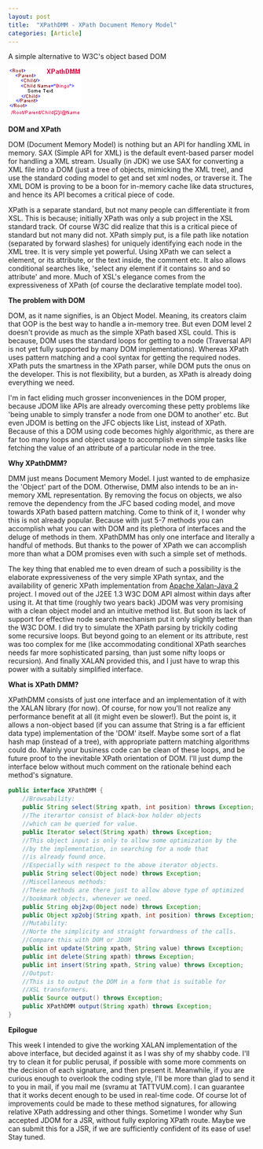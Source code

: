```yaml
---
layout: post
title:  "XPathDMM - XPath Document Memory Model"
categories: [Article]
---
```


A simple alternative to W3C's object based DOM

![XPathDMM](/assets/images/XPathDMM%20-%20XPath%20Document%20Memory%20Model/c5c5a0f65c3ca519cbae9f7f8e348dfc.jpg)

**DOM and XPath**

DOM (Document Memory Model) is nothing but an API for handling XML in memory. SAX (Simple API for XML) is the default event-based parser model for handling a XML stream. Usually (in JDK) we use SAX for converting a XML file into a DOM (just a tree of objects, mimicking the XML tree), and use the standard coding model to get and set xml nodes, or traverse it. The XML DOM is proving to be a boon for in-memory cache like data structures, and hence its API becomes a critical piece of code.

XPath is a separate standard, but not many people can differentiate it from XSL. This is because; initially XPath was only a sub project in the XSL standard track. Of course W3C did realize that this is a critical piece of standard but not many did not. XPath simply put, is a file path like notation (separated by forward slashes) for uniquely identifying each node in the XML tree. It is very simple yet powerful. Using XPath we can select a element, or its attribute, or the text inside, the comment etc. It also allows conditional searches like, 'select any element if it contains so and so attribute' and more. Much of XSL's elegance comes from the expressiveness of XPath (of course the declarative template model too).

**The problem with DOM**

DOM, as it name signifies, is an Object Model. Meaning, its creators claim that OOP is the best way to handle a in-memory tree. But even DOM level 2 doesn't provide as much as the simple XPath based XSL could. This is because, DOM uses the standard loops for getting to a node (Traversal API is not yet fully supported by many DOM implementations). Whereas XPath uses pattern matching and a cool syntax for getting the required nodes. XPath puts the smartness in the XPath parser, while DOM puts the onus on the developer. This is not flexibility, but a burden, as XPath is already doing everything we need.

I'm in fact eliding much grosser inconveniences in the DOM proper, because JDOM like APIs are already overcoming these petty problems like 'being unable to simply transfer a node from one DOM to another' etc. But even JDOM is betting on the JFC objects like List, instead of XPath. Because of this a DOM using code becomes highly algorithmic, as there are far too many loops and object usage to accomplish even simple tasks like fetching the value of an attribute of a particular node in the tree.

**Why XPathDMM?**

DMM just means Document Memory Model. I just wanted to de emphasize the 'Object' part of the DOM. Otherwise, DMM also intends to be an in-memory XML representation. By removing the focus on objects, we also remove the dependency from the JFC based coding model, and move towards XPath based pattern matching. Come to think of it, I wonder why this is not already popular. Because with just 5-7 methods you can accomplish what you can with DOM and its plethora of interfaces and the deluge of methods in them. XPathDMM has only one interface and literally a handful of methods. But thanks to the power of XPath we can accomplish more than what a DOM promises even with such a simple set of methods.

The key thing that enabled me to even dream of such a possibility is the elaborate expressiveness of the very simple XPath syntax, and the availability of generic XPath implementation from [Apache Xalan-Java 2](https://xml.apache.org/) project. I moved out of the J2EE 1.3 W3C DOM API almost within days after using it. At that time (roughly two years back) JDOM was very promising with a clean object model and an intuitive method list. But soon its lack of support for effective node search mechanism put it only slightly better than the W3C DOM. I did try to simulate the XPath parsing by trickily coding some recursive loops. But beyond going to an element or its attribute, rest was too complex for me (like accommodating conditional XPath searches needs far more sophisticated parsing, than just some nifty loops or recursion). And finally XALAN provided this, and I just have to wrap this power with a suitably simplified interface.

**What is XPath DMM?**

XPathDMM consists of just one interface and an implementation of it with the XALAN library (for now). Of course, for now you'll not realize any performance benefit at all (it might even be slower!). But the point is, it allows a non-object based (if you can assume that String is a far efficient data type) implementation of the 'DOM' itself. Maybe some sort of a flat hash map (instead of a tree), with appropriate pattern matching algorithms could do. Mainly your business code can be clean of these loops, and be future proof to the inevitable XPath orientation of DOM. I'll just dump the interface below without much comment on the rationale behind each method's signature.

```java
public interface XPathDMM {
	//Browsability:
	public String select(String xpath, int position) throws Exception;
	//The iterartor consist of black-box holder objects
	//which can be queried for value.
	public Iterator select(String xpath) throws Exception;
	//This object input is only to allow some optimization by the
	//by the implementation, in searching for a node that
	//is already found once.
	//Especially with respect to the above iterator objects.
	public String select(Object node) throws Exception;
	//Miscellaneous methods:
	//These methods are there just to allow above type of optimized
	//bookmark objects, whenever we need.
	public String obj2xp(Object node) throws Exception;
	public Object xp2obj(String xpath, int position) throws Exception;
	//Mutability:
	//Norte the simplicity and straight forwardness of the calls.
	//Compare this with DOM or JDOM
	public int update(String xpath, String value) throws Exception;
	public int delete(String xpath) throws Exception;
	public int insert(String xpath, String value) throws Exception;
	//Output:
	//This is to output the DOM in a form that is suitable for
	//XSL transformers.
	public Source output() throws Exception;
	public XPathDMM output(String xpath) throws Exception;
}
```

**Epilogue**

This week I intended to give the working XALAN implementation of the above interface, but decided against it as I was shy of my shabby code. I'll try to clean it for public perusal, if possible with some more comments on the decision of each signature, and then present it. Meanwhile, if you are curious enough to overlook the coding style, I'll be more than glad to send it to you in mail, if you mail me (svramu at TATTVUM.com). I can guarantee that it works decent enough to be used in real-time code. Of course lot of improvements could be made to these method signatures, for allowing relative XPath addressing and other things. Sometime I wonder why Sun accepted JDOM for a JSR, without fully exploring XPath route. Maybe we can submit this for a JSR, if we are sufficiently confident of its ease of use! Stay tuned.

